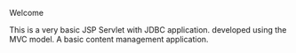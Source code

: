 Welcome

This is a very basic JSP Servlet with JDBC application. developed using the MVC model.
A basic content management application.